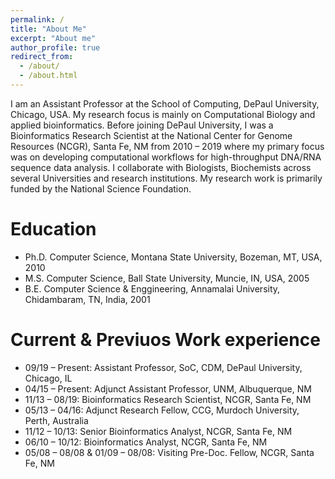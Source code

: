 ```yaml
---
permalink: /
title: "About Me"
excerpt: "About me"
author_profile: true
redirect_from: 
  - /about/
  - /about.html
---
```


I am an Assistant Professor at the School of Computing, DePaul University, Chicago, USA. My research focus is mainly on Computational Biology and applied bioinformatics. Before joining DePaul University, I was a Bioinformatics Research Scientist at the National Center for Genome Resources (NCGR), Santa Fe, NM from 2010 – 2019 where my primary focus was on developing computational workflows for high-throughput DNA/RNA sequence data analysis. I collaborate with Biologists, Biochemists across several Universities and research institutions. My research work is primarily funded by the National Science Foundation.

Education
======
* Ph.D. Computer Science, Montana State University, Bozeman, MT, USA, 2010
* M.S. Computer Science, Ball State University, Muncie, IN, USA, 2005
* B.E. Computer Science & Enggineering, Annamalai University, Chidambaram, TN, India, 2001

Current & Previuos Work experience
======
* 09/19 – Present: Assistant Professor, SoC, CDM, DePaul University, Chicago, IL
* 04/15 – Present: Adjunct Assistant Professor, UNM, Albuquerque, NM
* 11/13 – 08/19: Bioinformatics Research Scientist, NCGR, Santa Fe, NM
* 05/13 – 04/16: Adjunct Research Fellow, CCG, Murdoch University, Perth, Australia
* 11/12 – 10/13: Senior Bioinformatics Analyst, NCGR, Santa Fe, NM
* 06/10 – 10/12: Bioinformatics Analyst, NCGR, Santa Fe, NM
* 05/08 – 08/08 & 01/09 – 08/08: Visiting Pre-Doc. Fellow, NCGR, Santa Fe, NM
